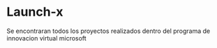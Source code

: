 # Launch-x
Se encontraran todos los proyectos realizados dentro del programa de innovacion virtual microsoft
